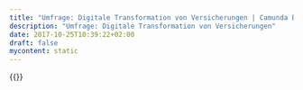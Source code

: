 ```yaml
---
title: "Umfrage: Digitale Transformation von Versicherungen | Camunda BPM"
description: "Umfrage: Digitale Transformation von Versicherungen"
date: 2017-10-25T10:39:22+02:00
draft: false
mycontent: static
---
```

{{<whitepapers-single
title="Umfrage: Digitale Transformation von Versicherungen"
teaser="Camunda hat Führungskräfte und Projektleiter in Versicherungen danach befragt, wie sie die digitale Transformation in ihrer Organisation bewerten und welche Aktivitäten sie derzeit verfolgen, um das Geschäft digitaler zu machen. "
mcautomationid=""
mcemailid=""
hsformid="8f347fbc-7655-4a55-900a-1d89ea1574aa"
pdf="//assets.ctfassets.net/vpidbgnakfvf/7CY03MurkHeWDHzBCeUzus/33784eec8d65d0c4207900949f538d39/Camunda_Digitale_Transformation_Versicherungen_2019.pdf"
thumbnail="//images.ctfassets.net/vpidbgnakfvf/32oveoewkKGZsDPpSCa3Zm/fc7414018875c2614333d108e45e6171/DigitalTransformationVonVersicherengen.png">}}
